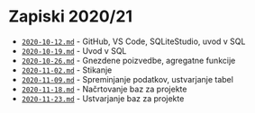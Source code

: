 # Zapiski 2020/21

* [`2020-10-12.md`](2020-10-12.md) - GitHub, VS Code, SQLiteStudio, uvod v SQL
* [`2020-10-19.md`](2020-10-19.md) - Uvod v SQL
* [`2020-10-26.md`](2020-10-26.md) - Gnezdene poizvedbe, agregatne funkcije
* [`2020-11-02.md`](2020-11-02.md) - Stikanje
* [`2020-11-09.md`](2020-11-09.md) - Spreminjanje podatkov, ustvarjanje tabel
* [`2020-11-18.md`](2020-11-18.md) - Načrtovanje baz za projekte
* [`2020-11-23.md`](2020-11-23.md) - Ustvarjanje baz za projekte
